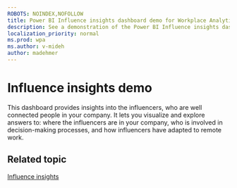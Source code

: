 ```yaml
---
ROBOTS: NOINDEX,NOFOLLOW
title: Power BI Influence insights dashboard demo for Workplace Analytics
description: See a demonstration of the Power BI Influence insights dashboard
localization_priority: normal 
ms.prod: wpa
ms.author: v-mideh
author: madehmer
---
```

# Influence insights demo

This dashboard provides insights into the influencers, who are well connected people in your company. It lets you visualize and explore answers to: where the influencers are in your company, who is involved in decision-making processes, and how influencers have adapted to remote work.



## Related topic

[Influence insights](../tutorials/pbi-influence-db.md)
